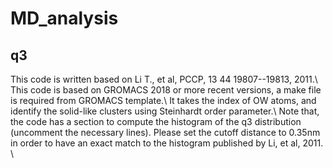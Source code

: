 # MD_analysis



## q3
This code is written based on Li T., et al, PCCP, 13 44 19807--19813, 2011.\\
This code is based on GROMACS 2018 or more recent versions, a make file is required from GROMACS template.\\
It takes the index of OW atoms, and identify the solid-like clusters using Steinhardt order parameter.\\
Note that, the code has a section to compute the histogram of the q3 distribution (uncomment the necessary lines). Please set the cutoff distance to 0.35nm in order to have an exact match to the histogram published by Li, et al, 2011. \\
